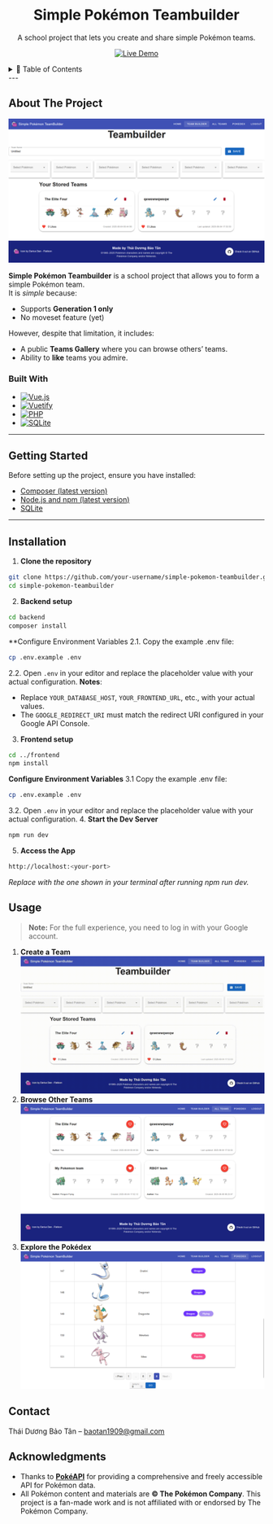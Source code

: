 
<h1 align="center">Simple Pokémon Teambuilder</h1>
<p align="center">
  A school project that lets you create and share simple Pokémon teams.
</p>
<p align="center">
  <a href="https://your-deployed-link.com">
    <img src="https://img.shields.io/badge/Live%20Demo-Visit%20Now-blue?style=for-the-badge" alt="Live Demo">
  </a>
</p>
<details>
  <summary>📑 Table of Contents</summary>
- [About The Project](#about-the-project)
- [Getting Started](#getting-started)
- [Installation](#installation)
- [Usage](#usage)
- [Contact](#contact)
- [Acknowledgments](#acknowledgments)
</details>
---

## About The Project

![Teambuilder Screenshot](assets/teambuilderScreenshot.png)

**Simple Pokémon Teambuilder** is a school project that allows you to form a simple Pokémon team.  
It is *simple* because:
- Supports **Generation 1 only**
- No moveset feature (yet)

However, despite that limitation, it includes:
- A public **Teams Gallery** where you can browse others’ teams.
- Ability to **like** teams you admire.
### Built With

- [![Vue.js](https://camo.githubusercontent.com/7ee502068c9b87eb84df40ef974addabb7ad25ff9d53c19ee793555ecd7ea509/68747470733a2f2f696d672e736869656c64732e696f2f62616467652f5675652e6a732d3335343935453f7374796c653d666f722d7468652d6261646765266c6f676f3d767565646f746a73266c6f676f436f6c6f723d344643303844)](https://vuejs.org/)
- [![Vuetify](https://img.shields.io/badge/Vuetify-1867C0?style=for-the-badge&logo=vuetify&logoColor=AEDDFF)](https://vuetifyjs.com/)
- [![PHP](https://img.shields.io/badge/PHP-777BB4?style=for-the-badge&logo=php&logoColor=white)](https://www.php.net/)
- [![SQLite](https://img.shields.io/badge/SQLite-07405E?style=for-the-badge&logo=sqlite&logoColor=white)](https://www.sqlite.org/)
---

## Getting Started

Before setting up the project, ensure you have installed:
- [Composer (latest version)](https://getcomposer.org/)
- [Node.js and npm (latest version)](https://nodejs.org/)
- [SQLite](https://www.sqlite.org/download.html)
---

## Installation

1. **Clone the repository**
```bash
git clone https://github.com/your-username/simple-pokemon-teambuilder.git
cd simple-pokemon-teambuilder
```
2. **Backend setup**
```bash
cd backend
composer install
```
**Configure Environment Variables
2.1. Copy the example .env file:
``` bash
cp .env.example .env
```
2.2. Open `.env` in your editor and replace the placeholder value with your actual configuration.
**Notes**:
- Replace `YOUR_DATABASE_HOST`, `YOUR_FRONTEND_URL`, etc., with your actual values.
- The `GOOGLE_REDIRECT_URI` must match the redirect URI configured in your Google API Console.
3. **Frontend setup**
``` bash
cd ../frontend
npm install
```
**Configure Environment Variables**
3.1 Copy the example .env file:
```bash
cp .env.example .env
````
3.2. Open `.env` in your editor and replace the placeholder value with your actual configuration.
4. **Start the Dev Server**
```bash
npm run dev
```
5. **Access the App**
```bash
http://localhost:<your-port>
```
*Replace <your-port> with the one shown in your terminal after running npm run dev.*

## Usage
> **Note:** For the full experience, you need to log in with your Google account.
1. **Create a Team**  
![Create a Team GIF](assets/createTeam.gif)
2. **Browse Other Teams**  
![Browse Other Teams Screenshot](assets/teamsGallery.png)
3. **Explore the Pokédex**  
![Explore the Pokédex Screenshot](assets/pokedex.png)
## Contact
Thái Dương Bảo Tân – baotan1909@gmail.com
## Acknowledgments
- Thanks to [**PokéAPI**](https://pokeapi.co/) for providing a comprehensive and freely accessible API for Pokémon data.  
- All Pokémon content and materials are **&copy; The Pokémon Company**. This project is a fan-made work and is not affiliated with or endorsed by The Pokémon Company.